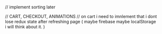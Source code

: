 // implement sorting later

// CART, CHECKOUT, ANIMATIONS
// on cart i need to imnlement that i dont lose redux state after refreshing page ( maybe firebase maybe localStorage i will think about it. )